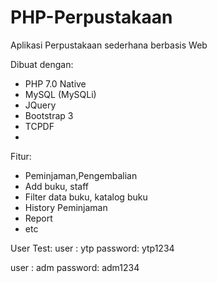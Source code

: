 # PHP-Perpustakaan
Aplikasi Perpustakaan sederhana berbasis Web

Dibuat dengan:
- PHP 7.0 Native
- MySQL (MySQLi)
- JQuery
- Bootstrap 3
- TCPDF
-
Fitur:
- Peminjaman,Pengembalian
- Add buku, staff
- Filter data buku, katalog buku
- History Peminjaman
- Report
- etc

User Test:
user	: ytp
password: ytp1234

user	: adm
password: adm1234
